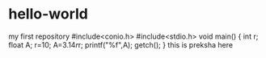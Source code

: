 # hello-world
my first repository
#include<conio.h>
#include<stdio.h>
void main()
{
int r;
float A;
r=10;
A=3.14*r*r;
printf("%f",A);
getch();
}
this is preksha here
